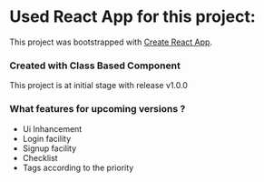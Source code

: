 # Used React App for this project:

This project was bootstrapped with [Create React App](https://github.com/facebook/create-react-app).

### Created with Class Based Component

This project is at initial stage with release v1.0.0

### What features for upcoming versions ?

- Ui Inhancement
- Login facility
- Signup facility
- Checklist
- Tags according to the priority
